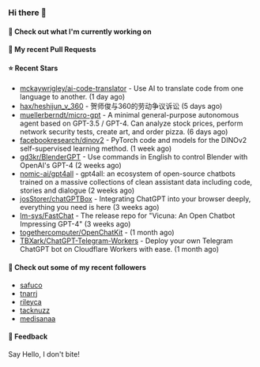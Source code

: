 ### Hi there 👋

#### 👷 Check out what I'm currently working on

#### 🔨 My recent Pull Requests


#### ⭐ Recent Stars

- [mckaywrigley/ai-code-translator](https://github.com/mckaywrigley/ai-code-translator) - Use AI to translate code from one language to another. (1 day ago)
- [hax/heshijun_v_360](https://github.com/hax/heshijun_v_360) - 贺师俊与360的劳动争议诉讼 (5 days ago)
- [muellerberndt/micro-gpt](https://github.com/muellerberndt/micro-gpt) - A minimal general-purpose autonomous agent based on GPT-3.5 / GPT-4. Can analyze stock prices, perform network security tests, create art, and order pizza. (6 days ago)
- [facebookresearch/dinov2](https://github.com/facebookresearch/dinov2) - PyTorch code and models for the DINOv2 self-supervised learning method. (1 week ago)
- [gd3kr/BlenderGPT](https://github.com/gd3kr/BlenderGPT) - Use commands in English to control Blender with OpenAI&#39;s GPT-4 (2 weeks ago)
- [nomic-ai/gpt4all](https://github.com/nomic-ai/gpt4all) - gpt4all: an ecosystem of open-source chatbots trained on a massive collections of clean assistant data including code, stories and dialogue (2 weeks ago)
- [josStorer/chatGPTBox](https://github.com/josStorer/chatGPTBox) - Integrating ChatGPT into your browser deeply, everything you need is here (3 weeks ago)
- [lm-sys/FastChat](https://github.com/lm-sys/FastChat) - The release repo for &#34;Vicuna: An Open Chatbot Impressing GPT-4&#34; (3 weeks ago)
- [togethercomputer/OpenChatKit](https://github.com/togethercomputer/OpenChatKit) -  (1 month ago)
- [TBXark/ChatGPT-Telegram-Workers](https://github.com/TBXark/ChatGPT-Telegram-Workers) - Deploy your own Telegram ChatGPT bot on Cloudflare Workers with ease. (1 month ago)

#### 👯 Check out some of my recent followers

- [safuco](https://github.com/safuco)
- [tnarrj](https://github.com/tnarrj)
- [rileyca](https://github.com/rileyca)
- [tacknuzz](https://github.com/tacknuzz)
- [medisanaa](https://github.com/medisanaa)

#### 💬 Feedback

Say Hello, I don't bite!